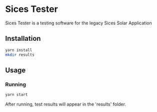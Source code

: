 # Sices Tester
Sices Tester is a testing software for the legacy Sices Solar Application

## Installation
```bash
yarn install
mkdir results
```

## Usage
### Running
```bash
yarn start
```
After running, test results will appear in the 'results' folder.